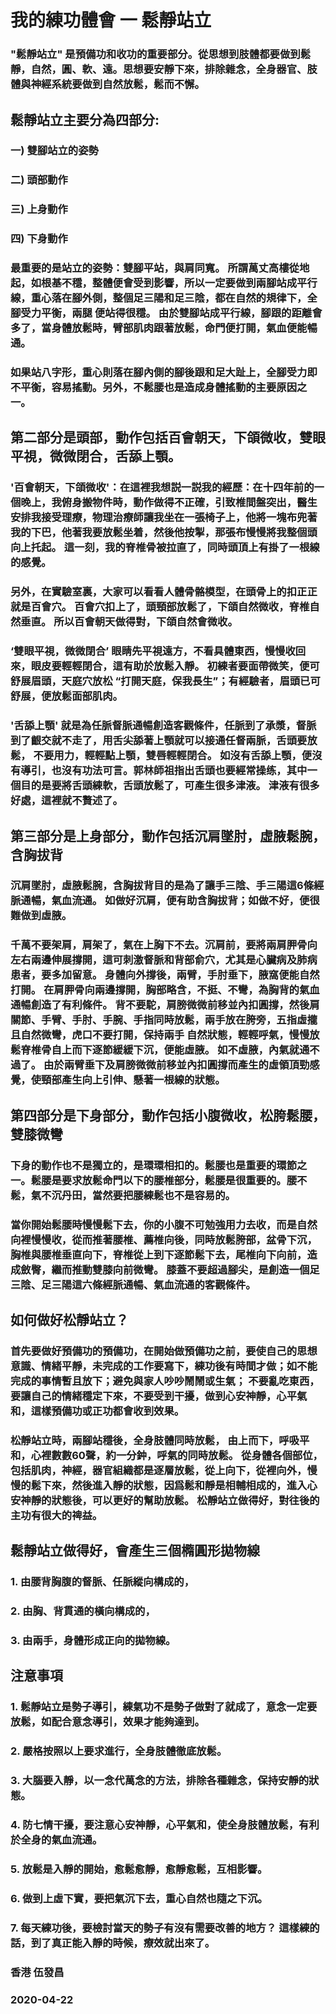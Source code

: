 # 我的練功體會 一 鬆靜站立

### "鬆靜站立" 是預備功和收功的重要部分。從思想到肢體都要做到鬆靜，自然，圓、軟、遠。思想要安靜下來，排除雜念，全身器官、肢體與神經系統要做到自然放鬆，鬆而不懈。

## 鬆靜站立主要分為四部分:
### 一) 雙腳站立的姿勢
### 二) 頭部動作
### 三) 上身動作
### 四) 下身動作

### 最重要的是站立的姿勢：雙腳平站，與肩同寬。 所謂萬丈高樓從地起，如根基不穩，整體便會受到影響，所以一定要做到兩腳站成平行線，重心落在腳外側，整個足三陽和足三陰，都在自然的規律下，全腳受力平衡，兩腿 便站得很穩。 由於雙腳站成平行線，腳跟的距離會多了，當身體放鬆時，臂部肌肉跟著放鬆，命門便打開，氣血便能暢通。

### 如果站八字形，重心則落在腳內側的腳後跟和足大趾上，全腳受力即不平衡，容易搖動。另外，不鬆腰也是造成身體搖動的主要原因之一。

## 第二部分是頭部，動作包括百會朝天，下頜微收，雙眼平視，微微閉合，舌舔上顎。

###  '百會朝天，下頜微收'：在這裡我想説一説我的經歷：在十四年前的一個晚上，我俯身搬物件時，動作做得不正確，引致椎間盤突出，醫生安排我接受理療，物理治療師讓我坐在一張椅子上，他將一塊布兜著我的下巴，他著我要放鬆坐着，然後他按掣，那張布慢慢將我整個頭向上托起。 這一刻，我的脊椎骨被拉直了，同時頭頂上有掛了一根線的感覺。

###  另外，在實驗室裏，大家可以看看人體骨骼模型，在頭骨上的扣正正就是百會穴。 百會穴扣上了，頭頸部放鬆了，下頜自然微收，脊椎自然垂直。 所以百會朝天做得對，下頜自然會微收。

###  ‘雙眼平視，微微閉合’ 眼睛先平視遠方，不看具體東西，慢慢收回來，眼皮要輕輕閉合，這有助於放鬆入靜。 初練者要面帶微笑，便可舒展眉頭，天庭穴放松 “打開天庭，保我長生”；有經驗者，眉頭已可舒展，便放鬆面部肌肉。

###  '舌舔上顎' 就是為任脈督脈通暢創造客觀條件，任脈到了承漿，督脈到了齦交就不走了，用舌尖舔著上顎就可以接通任督兩脈，舌頭要放鬆， 不要用力，輕輕點上顎，雙唇輕輕閉合。 如沒有舌舔上顎，便沒有導引，也沒有功法可言。郭林師祖指出舌頭也要經常操练，其中一個目的是要將舌頭練軟，舌頭放鬆了，可產生很多津液。 津液有很多好處，這裡就不贅述了。

## 第三部分是上身部分，動作包括沉肩墜肘，虛腋鬆腕，含胸拔背

### 沉肩墜肘，虛腋鬆腕，含胸拔背目的是為了讓手三陰、手三陽這6條經脈通暢，氣血流通。 如做好沉肩，便有助含胸拔背；如做不好，便很難做到虛腋。

### 千萬不要架肩，肩架了，氣在上胸下不去。沉肩前，要將兩肩胛骨向左右兩邊伸展撐開，這可刺激督脈和背部俞穴，尤其是心臟病及肺病患者，要多加留意。 身體向外撐後，兩臂，手肘垂下，腋窩便能自然打開。 在肩胛骨向兩邊撐開，胸部略含，不挺、不彎，為胸背的氣血通暢創造了有利條件。 背不要駝，肩膀微微前移並內扣圓撐，然後肩關節、手臂、手肘、手腕、手指同時放鬆，兩手放在胯旁，五指虛攏且自然微彎，虎口不要打開，保持兩手 自然狀態，輕輕呼氣，慢慢放鬆脊椎骨自上而下逐節緩緩下沉，便能虛腋。 如不虛腋，內氣就通不過了。 由於兩臂垂下及肩膀微微前移並內扣圓撐而產生的虛領頂勁感覺，使頸部產生向上引伸、懸著一根線的狀態。

## 第四部分是下身部分，動作包括小腹微收，松胯鬆腰，雙膝微彎

### 下身的動作也不是獨立的，是環環相扣的。鬆腰也是重要的環節之一。鬆腰是要求放鬆命門以下的腰椎部分，鬆腰是很重要的。腰不鬆，氣不沉丹田，當然要把腰練鬆也不是容易的。

### 當你開始鬆腰時慢慢鬆下去，你的小腹不可勉強用力去收，而是自然向裡慢慢收，從而推著腰椎、薦椎向後，同時放鬆胯部，盆骨下沉，胸椎與腰椎垂直向下，脊椎從上到下逐節鬆下去，尾椎向下向前，造成斂臀，繼而推動雙膝向前微彎。 膝蓋不要超過腳尖，是創造一個足三陰、足三陽這六條經脈通暢、氣血流通的客觀條件。

## 如何做好松靜站立？
### 首先要做好預備功的預備功，在開始做預備功之前，要使自己的思想意識、情緒平靜，未完成的工作要寫下，練功後有時間才做；如不能完成的事情暫且放下；避免與家人吵吵鬧鬧或生氣； 不要亂吃東西，要讓自己的情緒穩定下來，不要受到干擾，做到心安神靜，心平氣和，這樣預備功或正功都會收到效果。

### 松靜站立時，兩腳站穩後，全身肢體同時放鬆， 由上而下，呼吸平和，心裡數數60聲，約一分鈡，呼氣的同時放鬆。 從身體各個部位，包括肌肉，神經，器官組織都是逐層放鬆，從上向下，從裡向外，慢慢的鬆下來，然後進入靜的狀態，因爲鬆和靜是相輔相成的，進入心安神靜的狀態後，可以更好的幫助放鬆。 松靜站立做得好，對往後的主功有很大的禆益。

## 鬆靜站立做得好，會產生三個橢圓形拋物線
###  1. 由腰背胸腹的督脈、任脈縱向構成的，
###  2. 由胸、背貫通的橫向構成的，
###  3. 由兩手，身體形成正向的拋物線。

## 注意事項

###  1. 鬆靜站立是勢子導引，練氣功不是勢子做對了就成了，意念一定要放鬆，如配合意念導引，效果才能夠達到。
###  2. 嚴格按照以上要求進行，全身肢體徹底放鬆。
###  3. 大腦要入靜，以一念代萬念的方法，排除各種雜念，保持安靜的狀態。
###  4. 防七情干擾，要注意心安神靜，心平氣和，使全身肢體放鬆，有利於全身的氣血流通。
###  5. 放鬆是入靜的開始，愈鬆愈靜，愈靜愈鬆，互相影響。
###  6. 做到上虛下實，要把氣沉下去，重心自然也隨之下沉。
###  7. 每天練功後，要檢討當天的勢子有沒有需要改善的地方？ 這樣練的話，到了真正能入靜的時候，療效就出來了。


### 香港  伍發昌
### 2020-04-22
